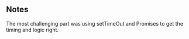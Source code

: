 ## Notes

The most challenging part was using setTimeOut and Promises to get the timing and logic right. 